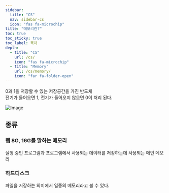 ```yaml
---
sidebar:
  title: "CS"
  nav: sidebar-cs
  icon: "fas fa-microchip"
title: "메모리란?"
toc: true
toc_sticky: true
toc_label: 목차
depth: 
  - title: "CS"
    url: /cs/
    icon: "fas fa-microchip"
  - title: "Memory"
    url: /cs/memory/
    icon: "far fa-folder-open"
---
```

0과 1을 저장할 수 있는 저장공간을 가진 반도체  
<i class="fas fa-bolt"></i> 전기가 들어오면 1, 전기가 들어오지 않으면 0이 처리 된다.

![Image](https://drive.google.com/uc?export=view&id=1ofk4896DRh9fA320bZUcXX3bW41MYDO8)

## 종류
### <i class="fas fa-memory"></i> 램 8G, 16G를 말하는 메모리
실행 중인 프로그램과 프로그램에서 사용되는 데이터를 저장하는데 사용되는 메인 메모리
### <i class="fas fa-hdd"></i> 하드디스크
파일을 저장하는 의미에서 일종의 메모리라고 볼 수 있다.
